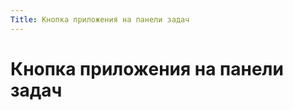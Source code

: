 ```yaml
---
Title: Кнопка приложения на панели задач
---
```


Кнопка приложения на панели задач
=================================
